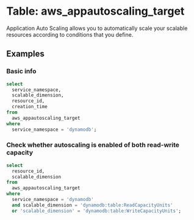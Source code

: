 # Table: aws_appautoscaling_target

Application Auto Scaling allows you to automatically scale your scalable resources according to conditions that you define.

## Examples

### Basic info

```sql
select
  service_namespace,
  scalable_dimension,
  resource_id,
  creation_time
from
  aws_appautoscaling_target
where
  service_namespace = 'dynamodb';
```


### Check whether autoscaling is enabled of both read-write capacity

```sql
select
  resource_id,
  scalable_dimension
from
  aws_appautoscaling_target
where
  service_namespace = 'dynamodb'
  and scalable_dimension = 'dynamodb:table:ReadCapacityUnits'
  or 'scalable_dimension' = 'dynamodb:table:WriteCapacityUnits';
```
